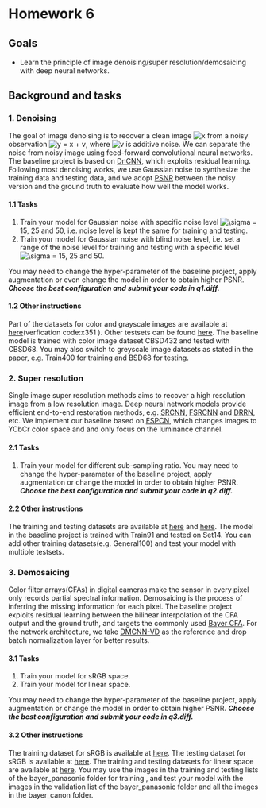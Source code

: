 # Homework 6
## Goals
- Learn the principle of image denoising/super resolution/demosaicing with deep neural networks.

##  Background and tasks 

### 1.  Denoising

The goal of image denoising is to recover a clean image <img src="https://latex.codecogs.com/gif.latex?x" title="x" /> from a noisy observation <img src="https://latex.codecogs.com/gif.latex?y&space;=&space;x&space;&plus;&space;v" title="y = x + v" />, where <img src="https://latex.codecogs.com/gif.latex?v" title="v" /> is additive noise. We can separate the noise from noisy image using feed-forward convolutional neural networks. The baseline project is based on [DnCNN](https://arxiv.org/abs/1608.03981), which exploits residual learning.  Following most denoising works, we use Gaussian noise to synthesize the training data and testing data, and we adopt [PSNR](https://en.wikipedia.org/wiki/Peak_signal-to-noise_ratio) between the noisy version and the ground truth to evaluate how well the model works.

#### 1.1 Tasks
1. Train your model for Gaussian noise with specific noise level <img src="https://latex.codecogs.com/gif.latex?\sigma" title="\sigma" /> = 15, 25 and 50, i.e. noise level is kept the same for training and testing.
2. Train your model for Gaussian noise with blind noise level, i.e. set a range of the noise level for training and testing with a specific level <img src="https://latex.codecogs.com/gif.latex?\sigma" title="\sigma" /> = 15, 25 and 50.

You may need to change the hyper-parameter of the baseline project, apply augmentation or even change the model in order to obtain higher PSNR. **_Choose the best configuration and submit your code in q1.diff._**

#### 1.2  Other instructions
Part of the datasets for color and grayscale images are available at [here](https://pan.baidu.com/s/11T2Q1qdVpISGT44Ur3PY_g)(verfication code:x351 ). Other testsets can be found [here](https://github.com/cszn/DnCNN/tree/master/testsets). The baseline model is trained with color image dataset CBSD432 and tested with CBSD68. You may also switch to greyscale image datasets as stated in the paper, e.g. Train400 for training and BSD68 for testing.

### 2. Super resolution

Single image super resolution methods aims to recover a high resolution image from a low resolution image.  Deep neural network models provide efficient end-to-end restoration methods, e.g. [SRCNN](https://link.springer.com/chapter/10.1007/978-3-319-10593-2_13), [FSRCNN](https://arxiv.org/abs/1608.00367) and [DRRN](https://ieeexplore.ieee.org/document/8099781), etc. We implement our baseline based on [ESPCN](https://arxiv.org/abs/1609.05158), which changes images to YCbCr color space and and only focus on the luminance channel.

#### 2.1 Tasks

1. Train your model for different sub-sampling ratio.  You may need to change the hyper-parameter of the baseline project, apply augmentation or change the model in order to obtain higher PSNR. **_Choose the best configuration and submit your code in q2.diff._**

 #### 2.2 Other instructions
The training and testing datasets are available at [here](http://vllab.ucmerced.edu/wlai24/LapSRN/) and [here](https://github.com/jbhuang0604/SelfExSR). The model in the baseline project is trained with Train91 and tested on Set14. You can add other training datasets(e.g. General100) and test your model with multiple testsets.

### 3. Demosaicing

Color filter arrays(CFAs) in digital cameras make the sensor in every pixel only records partial spectral information. Demosaicing is the process of inferring the missing information for each pixel. The baseline project exploits residual learning between the bilinear interpolation of the CFA output and the ground truth, and targets the commonly used [Bayer CFA](https://en.wikipedia.org/wiki/Bayer_filter).  For the network architecture, we take [DMCNN-VD](https://arxiv.org/abs/1802.03769) as the reference and drop batch normalization layer for better results.

#### 3.1 Tasks
1. Train your model for sRGB space.
2. Train your model for linear space. 

You may need to change the hyper-parameter of the baseline project, apply augmentation or change the model in order to obtain higher PSNR. **_Choose the best configuration and submit your code in q3.diff._**


 #### 3.2 Other instructions
The training dataset for sRGB is available at [here](https://www.cmlab.csie.ntu.edu.tw/project/Deep-Demosaic/).
The testing dataset for sRGB is available at [here](http://inf.ufrgs.br/~bhenz/datasets.zip).
The training and testing datasets for linear space are available at [here](https://www.microsoft.com/en-us/download/details.aspx?id=52535).
You may use the images in the training and testing lists of the bayer_panasonic folder for training , and test your model with the images in the validation list of the bayer_panasonic folder and all the images in the bayer_canon folder.
